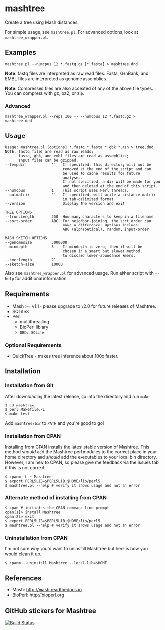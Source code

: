 # mashtree
Create a tree using Mash distances.

For simple usage, see `mashtree.pl`.  For advanced options, look at `mashtree_wrapper.pl`.

## Examples

    mashtree.pl --numcpus 12 *.fastq.gz [*.fasta] > mashtree.dnd

**Note**: fastq files are interpreted as raw read files. Fasta,
GenBank, and EMBL files are interpreted as genome
assemblies.

**Note**: Compressed files are also accepted of any of the
above file types.  You can compress with gz, bz2, or zip.

### Advanced

    mashtree_wrapper.pl --reps 100 -- --numcpus 12 *.fastq.gz > mashtree.dnd


## Usage

    Usage: mashtree.pl [options] *.fastq *.fasta *.gbk *.msh > tree.dnd
    NOTE: fastq files are read as raw reads;
          fasta, gbk, and embl files are read as assemblies;
          Input files can be gzipped.
    --tempdir            ''   If specified, this directory will not be
                              removed at the end of the script and can
                              be used to cache results for future
                              analyses.
                              If not specified, a dir will be made for you
                              and then deleted at the end of this script.
    --numcpus            1    This script uses Perl threads.
    --outmatrix          ''   If specified, will write a distance matrix
                              in tab-delimited format
    --version                 Display the version and exit

    TREE OPTIONS
    --truncLength        250  How many characters to keep in a filename
    --sort-order         ABC  For neighbor-joining, the sort order can
                              make a difference. Options include:
                              ABC (alphabetical), random, input-order

    MASH SKETCH OPTIONS
    --genomesize         5000000
    --mindepth           5    If mindepth is zero, then it will be
                              chosen in a smart but slower method,
                              to discard lower-abundance kmers.
    --kmerlength         21
    --sketch-size        10000

Also see `mashtree_wrapper.pl` for advanced usage. Run either script with
`--help` for additional information.

## Requirements

* Mash >= v1.1 - please upgrade to v2.0 for future releases of Mashtree.
* SQLite3
* Perl 
  * multithreading 
  * BioPerl library
  * `DBD::SQLite`

### Optional Requirements

* QuickTree - makes tree inference about 100x faster.

## Installation

### Installation from Git

After downloading the latest release, go into the directory and run `make`

    $ cd mashtree
    $ perl Makefile.PL 
    $ make test

Add `mashtree/bin` to `PATH` and you're good to go!

### Installation from CPAN

Installing from CPAN installs the latest stable version of Mashtree.  This method _should_ add the Mashtree perl modules to the correct place in your home directory and _should_ add the executables to your local bin directory.  However, I am new to CPAN, so please give me feedback via the issues tab if this is not correct.

    $ cpanm -L ~ Mashtree
    $ export PERL5LIB=$PERL5LIB:$HOME/lib/perl5
    $ mashtree.pl --help # verify it shows usage and not an error

### Alternate method of installing from CPAN

    $ cpan # initiates the CPAN command line prompt
    cpan[1]> install Mashtree
    cpan[2]> exit
    $ export PERL5LIB=$PERL5LIB:$HOME/lib/perl5
    $ mashtree.pl --help # verify it shows usage and not an error

### Uninstallation from CPAN

I'm not sure _why_ you'd want to uninstall Mashtree but here is how you would clean it up.

    $ cpanm --uninstall Mashtree --local-lib=$HOME

## References

*  Mash: http://mash.readthedocs.io
*  BioPerl: http://bioperl.org

## GitHub stickers for Mashtree

[![Build Status](https://travis-ci.org/lskatz/mashtree.svg?branch=master)](https://travis-ci.org/lskatz/mashtree)

